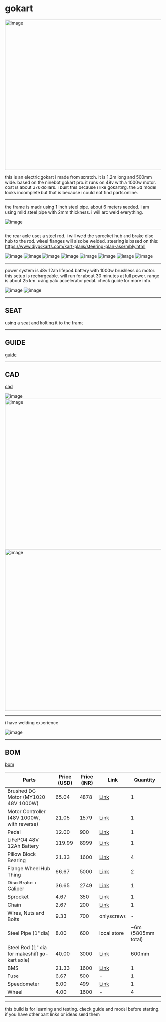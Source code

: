 # gokart

<img width="667" height="486" alt="image" src="https://github.com/user-attachments/assets/1d9dde96-c01f-4dbf-bbf8-4498605b360d" />

this is an electric gokart i made from scratch. it is 1.2m long and 500mm wide. based on the ninebot gokart pro. it runs on 48v with a 1000w motor. cost is about 376 dollars. i built this because i like gokarting. the 3d model looks incomplete but that is because i could not find parts online.

---

the frame is made using 1 inch steel pipe. about 6 meters needed. i am using mild steel pipe with 2mm thickness. i will arc weld everything.

![image](https://github.com/user-attachments/assets/cdd2d978-b8b7-432c-a208-fdc85f8fef1f)

---

the rear axle uses a steel rod. i will weld the sprocket hub and brake disc hub to the rod. wheel flanges will also be welded. steering is based on this: https://www.diygokarts.com/kart-plans/steering-plan-assembly.html

![image](https://github.com/user-attachments/assets/11743bb5-2191-4ad1-93b8-42f2f4f824e6)
![image](https://github.com/user-attachments/assets/16e6af4b-e705-4d80-ae5c-9ad606fe9a18)
![image](https://github.com/user-attachments/assets/84a643fa-c8d4-47ab-bbd7-7d1176af8833)
![image](https://github.com/user-attachments/assets/18683f52-61df-490d-9924-3717ba691392)
![image](https://github.com/user-attachments/assets/3f1f1b0b-8488-48ed-bd54-7fccdc79f312)
![image](https://github.com/user-attachments/assets/fd5b127b-92c1-4bd8-b644-d7c966064f4c)
![image](https://github.com/user-attachments/assets/5809f60c-cf20-41a6-b2fc-80d0e6eb3fd1)
![image](https://github.com/user-attachments/assets/6d3a9daf-451a-42d3-b08d-11827b3ce80a)

---

power system is 48v 12ah lifepo4 battery with 1000w brushless dc motor. this setup is rechargeable. will run for about 30 minutes at full power. range is about 25 km. using yalu accelerator pedal. check guide for more info.

![image](https://github.com/user-attachments/assets/12f13d8a-205f-41f1-809d-345ae465c790)
![image](https://github.com/user-attachments/assets/c9553607-0e18-4ab6-845e-e74599703e7a)

---

## SEAT

using a seat and bolting it to the frame

---

## GUIDE

[guide](https://docs.google.com/presentation/d/1KLbMqiQlSO5LmJ1qEjIzW0HaYhiOfqkQMV1bJqHJmUQ/edit?usp=sharing)

---

## CAD

[cad](https://a360.co/43lIhdm)

![image](https://github.com/user-attachments/assets/ab7aebe1-25c1-41ac-a766-6afc5724378b)
<img width="667" height="486" alt="image" src="https://github.com/user-attachments/assets/063b3697-ae2f-4170-bc3d-7b0abf64c8e6" />
<img width="618" height="524" alt="image" src="https://github.com/user-attachments/assets/211abe8e-9df5-4d30-bc6c-79b09a58f96f" />

---

i have welding experience

![image](https://github.com/user-attachments/assets/650b3076-6e30-460c-911f-2da147b555b0)

---

## BOM

[bom](https://docs.google.com/spreadsheets/d/1LPSlbtKpX_TeVwNVUrJRe5h6A8NwFC940OG_mSA_TPQ/edit?usp=sharing)

| Parts                                           | Price (USD) | Price (INR) | Link                                                                                                                                                                                                                                                                                                                                                                                           | Quantity                                    |
|------------------------------------------------|-------------|-------------|------------------------------------------------------------------------------------------------------------------------------------------------------------------------------------------------------------------------------------------------------------------------------------------------------------------------------------------------------------------------------------------------|--------------------------------------------|
| Brushed DC Motor (MY1020 48V 1000W)             | 65.04       | 4878        | [Link](https://robokits.co.in/e-bike-parts/e-bike-motor/e-bike-brush-motor-my1020-48v-3000rpm-1000w?srsltid=AfmBOorT8E_zvVrP1FhnV3au-omby8gPTatxJ4PTSTwSjXvSMWgBfIhQ)                                                                                                                                            | 1                                          |
| Motor Controller (48V 1000W, with reverse)      | 21.05       | 1579        | [Link](https://robu.in/product/48v-1000w-electric-vehicle-motor-brush-controller-scooter-motor/?gad_source=1&gad_campaignid=17413441824&gbraid=0AAAAADvLFWezANsYtoMKc0Iv6amYd1QYr&gclid=Cj0KCQjw0erBBhDTARIsAKO8iqQ28JkXBaimfa_Z0WQW6oJ_IjoT8sXxe2lT5BaUpLXyINwgkXzgdN8aAkN_EALw_wcB) | 1                                          |
| Pedal                                           | 12.00       | 900         | [Link](https://www.amazon.in/Accelerator-Throttle-Rickshaw-Electric-eletric/dp/B0CPVNDHZB?source=ps-sl-shoppingads-lpcontext&ref_=fplfs&psc=1&smid=A349HX76H23DP6)                                                                                                                                                                                   | 1                                          |
| LiFePO4 48V 12Ah Battery                        | 119.99      | 8999        | [Link](https://www.myinnovation.in/product-page/48v-12ah-ebike-e-scooty-toto-battery-lifepo4-lithium-iron-phosphet-battery?gad_source=1&gad_campaignid=19597394074&gbraid=0AAAAABThWGJantNgw0WcvTb-MEzwgX4Qd&gclid=Cj0KCQjw0erBBhDTARIsAKO8iqT9379AmOXNaNCttV0G8ZYr_qv7ybN0EYkPiMHR8JznLcV-WQWOcVgaAgXdEALw_wcB)         | 1                                          |
| Pillow Block Bearing                           | 21.33       | 1600        | [Link](https://www.industrybuying.com/pillow-block-bearings-ekd-BEA.PIL.626171457?utm_source=Google&utm_medium=PLA&utm_campaign=PLA_Longtail_GSTPref_troas&gad_source=1&gad_campaignid=21344143087&gbraid=0AAAAADesIl-gMr2W3xr4xuM5Ldgh_6dVk&gclid=Cj0KCQjw0erBBhDTARIsAKO8iqRu2CMSLpxayFjLvtK8acua4CQqc-Vh6Ua0ZVwwg6UAcyimgGkS2r8aAkirEALw_wcB)       | 4                                          |
| Flange Wheel Hub Thing                         | 66.67       | 5000        | [Link](https://www.spaark.in/products/gokart-rear-wheel-hubs?variant=48827339604279&country=IN&currency=INR&utm_medium=product_sync&utm_source=google&utm_content=sag_organic&utm_campaign=sag_organic&srsltid=AfmBOooj1JGZHwGM9mdZ7uo6HQZZua15ViLOwmEPLdsU1Zwnn6_sQUXMWGQ)                                      | 2                                          |
| Disc Brake + Caliper                           | 36.65       | 2749        | [Link](https://www.amazon.in/Brake-Caliper-Electric-Scooter-Adapter/dp/B091CWQFJ4?source=ps-sl-shoppingads-lpcontext&ref_=fplfs&psc=1&smid=A2QSP1UFZC8LEM&utm_source=chatgpt.com)                                                                                                                               | 1                                          |
| Sprocket                                        | 4.67        | 350         | [Link](https://kitsguru.com/products/kgeb047-motorcycle-54t-54-tooth-rear-drive-sprocket-tf8-for-47cc-49cc-mini-pocket-bike?variant=46370478194940&country=IN&currency=INR&utm_medium=product_sync&utm_source=google&utm_content=sag_organic&utm_campaign=sag_organic&srsltid=AfmBOorrP7pBAxP2HCT7tqklhHZpvAKNohnFESuaTt3ey_nWR-Kzmo-MjC4)     | 1                                          |
| Chain                                           | 2.67        | 200         | [Link](https://omobikes.com/products/bicycle-spare-parts-chain-single-speed?variant=32941376012425&country=IN&currency=INR&utm_medium=product_sync&utm_source=google&utm_content=sag_organic&utm_campaign=sag_organic&srsltid=AfmBOoreGNcQVXChF2CRfuIcr4MZGsgpP1BLxlxtxc11SPRAbC1Aih2Qo0Q)                       | 1                                          |
| Wires, Nuts and Bolts                          | 9.33        | 700         | onlyscrews                                                                                                                                                                                                                                                                                                                                                                                      | -                                          |
| Steel Pipe (1" dia)                             | 8.00        | 600         | local store                                                                                                                                                                                                                                                                                                                                                                                     | ~6m (5805mm total)                         |
| Steel Rod (1" dia for makeshift go-kart axle)  | 40.00       | 3000        | [Link](https://www.etsy.com/in-en/listing/1408721002/1-diameter-steel-rod-round-solid-rod?variation0=3277450657)                                                                                                                                                                                                                                        | 600mm                                     |
| BMS                                             | 21.33       | 1600        | [Link](https://quartzcomponents.com/products/daly-lifepo4-16s-48v-40a-waterproof-battery-management-system-bms-protection-board?variant=43654845530346&country=IN&currency=INR&utm_medium=product_sync&utm_source=google&utm_content=sag_organic&utm_campaign=sag_organic?utm_source=google&utm_medium=FreeListings&gad_source=1&gad_campaignid=20396578075&gbraid=0AAAAACPPFdNyKfm-9TbiMoAIKq3nCmlah&gclid=Cj0KCQjw0erBBhDTARIsAKO8iqQiF390o79MtME_RitSpqAb8EHut8btuFoHuICKs47q90ljyQOV1aEaAom1EALw_wcB) | 1 |
| Fuse                                            | 6.67        | 500         | -                                                                                                                                                                                                                                                                                                                                                                                               | 1                                          |
| Speedometer                                     | 6.00        | 499         | [Link](https://www.bullsparkmotors.in/speedometer-display-digital-48-60-72v/?srsltid=AfmBOoo898ZbfJIXwHV-V0vD7Aly6fWOrjnZ0TAFDI-q_3p9txWKWMce2XU)                                                                                                                                                                                                        | 1                                          |
| Wheel                                           | 4.00        | 1600        | -                                                                                                                                                                                                                                                                                                                                                                                               | 4                                          |

---

this build is for learning and testing. check guide and model before starting. if you have other part links or ideas send them
